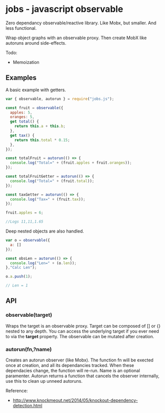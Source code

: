# jobs - javascript observable

Zero dependancy observable/reactive library. Like Mobx, but smaller. And less functional.

Wrap object graphs with an observable proxy.  Then create MobX like autoruns around side-effects.

Todo:
- Memoization

## Examples

A basic example with getters.

```js
var { observable, autorun } = require("jobs.js");

const fruit = observable({
  apples: 5,
  oranges: 5,
  get total() {
    return this.a + this.b;
  },
  get tax() {
    return this.total * 0.15;
  },
});

const totalFruit = autorun(() => {
  console.log("Total=" + (fruit.apples + fruit.oranges));
});

const totalFruitGetter = autorun(() => {
  console.log("Total=" + (fruit.total));
});

const taxGetter = autorun(() => {
  console.log("Tax=" + (fruit.tax));
});

fruit.apples = 6;

//Logs 11,11,1.65

```

Deep nested objects are also handled.

```js
var o = observable({
  a: []
});

const obsLen = autorun(() => {
  console.log("Len=" + (o.len));
},"Calc Len");

o.a.push(1);

// Len = 1
```

## API

### observable(target)

Wraps the target is an observable proxy.  Target can be composed of [] or {} nested to any depth.  You can access the underlying target if you ever need to via the __target__ property.  The observable can be mutated after creation.

### autorun(fn,?name)

Creates an autorun observer (like Mobx).  The function fn will be exected once at creation, and all its dependancies tracked.  When these dependacies change, the function will re-run.  Name is an optional paramenter.  Autorun returns a function that cancels the observer internally, use this to clean up unneed autoruns.

Reference:
- http://www.knockmeout.net/2014/05/knockout-dependency-detection.html